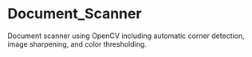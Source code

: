 # Document_Scanner
Document scanner using OpenCV including automatic corner detection, image sharpening, and color thresholding.
